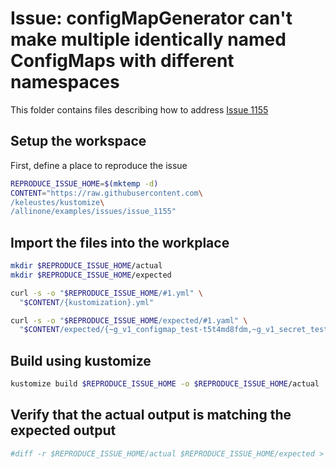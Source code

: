 # Issue: configMapGenerator can't make multiple identically named ConfigMaps with different namespaces

This folder contains files describing how to address [Issue 1155](https://github.com/kubernetes-sigs/kustomize/issues/1155)

## Setup the workspace

First, define a place to reproduce the issue

<!-- @makeWorkplace @test -->
```sh
REPRODUCE_ISSUE_HOME=$(mktemp -d)
CONTENT="https://raw.githubusercontent.com\
/keleustes/kustomize\
/allinone/examples/issues/issue_1155"
```

## Import the files into the workplace

<!-- @installResources @test -->
```sh
mkdir $REPRODUCE_ISSUE_HOME/actual
mkdir $REPRODUCE_ISSUE_HOME/expected

curl -s -o "$REPRODUCE_ISSUE_HOME/#1.yml" \
  "$CONTENT/{kustomization}.yml"

curl -s -o "$REPRODUCE_ISSUE_HOME/expected/#1.yaml" \
  "$CONTENT/expected/{~g_v1_configmap_test-t5t4md8fdm,~g_v1_secret_test-h65t9hg6kc}.yaml"
```

## Build using kustomize

<!-- @build @test -->
```sh
kustomize build $REPRODUCE_ISSUE_HOME -o $REPRODUCE_ISSUE_HOME/actual
```

## Verify that the actual output is matching the expected output

<!-- @verify @test -->
```sh
#diff -r $REPRODUCE_ISSUE_HOME/actual $REPRODUCE_ISSUE_HOME/expected > $REPRODUCE_ISSUE_HOME/diffs.txt
```
